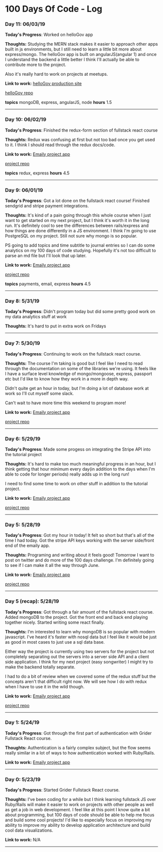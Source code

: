 # 100 Days Of Code - Log

### Day 11: 06/03/19

**Today's Progress**: Worked on helloGov app

**Thoughts:** Studying the MERN stack makes it easier to approach other apps built in js environments, but I still need to learn a little bit more about express/mongo. The helloGov app is built on angularJS(angular 1) and once I understand the backend a little better I think I'll actually be able to contribute more to the project.

Also it's really hard to work on projects at meetups.

**Link to work:** [helloGov production site](https://hellogov.squarespace.com/)

[helloGov repo](https://github.com/helloGov/webapp)

**topics** mongoDB, express, angularJS, node
**hours** 1.5

_________________________________________________________________

### Day 10: 06/02/19

**Today's Progress**: Finished the redux-form section of fullstack react course

**Thoughts:** Redux was confusing at first but not too bad once you get used to it. I think I should read through the redux docs/code.

**Link to work:** [Emaily project app](https://calm-forest-48728.herokuapp.com/)

[project repo](https://github.com/Jeremy-D/emaily-MERN)

**topics** redux, express
**hours** 4.5

_________________________________________________________________

### Day 9: 06/01/19

**Today's Progress**: Got a lot done on the fullstack react course! Finished sendgrid and stripe payment integrations.

**Thoughts:** It's kind of a pain going through this whole course when I just want to get started on my next project, but I think it's worth it in the long run. It's definitely cool to see the differences between rails/express and how things are done differently in a JS environment. I think I'm going to use PostgreSQL on my project. Still not sure why mongo is so popular. 

PS going to add topics and time subtitle to journal entries so I can do some analytics on my 100 days of code studying. Hopefully it's not too difficult to parse an md file but I'll look that up later.

**Link to work:** [Emaily project app](https://calm-forest-48728.herokuapp.com/)

[project repo](https://github.com/Jeremy-D/emaily-MERN)

**topics** payments, email, express
**hours** 4.5

_________________________________________________________________

### Day 8: 5/31/19

**Today's Progress**: Didn't program today but did some pretty good work on my data analytics stuff at work

**Thoughts:** It's hard to put in extra work on Fridays


_________________________________________________________________

### Day 7: 5/30/19

**Today's Progress**: Continuing to work on the fullstack react course.

**Thoughts:** The course I'm taking is good but I feel like I need to read through the documentation on some of the libraries we're using. It feels like I have a surface level knowledge of mongo/mongoose, express, passport etc but I'd like to know how they work in a more in depth way.

Didn't quite get an hour in today, but I'm doing a lot of database work at work so I'll cut myself some slack.

Can't wait to have more time this weekend to program more!

**Link to work:** [Emaily project app](https://calm-forest-48728.herokuapp.com/)

[project repo](https://github.com/Jeremy-D/emaily-MERN)

_________________________________________________________________

### Day 6: 5/29/19

**Today's Progress**: Made some progess on integrating the Stripe API into the tutorial project

**Thoughts:** It's hard to make too much meaningful progress in an hour, but I think getting that hour minimum every day(in addition to the days when I'm able to code for longer periods) really adds up in the long run!

I need to find some time to work on other stuff in addition to the tutorial project.

**Link to work:** [Emaily project app](https://calm-forest-48728.herokuapp.com/)

[project repo](https://github.com/Jeremy-D/emaily-MERN)

_________________________________________________________________

### Day 5: 5/28/19

**Today's Progress**: Got my hour in today! It felt so short but that's all of the time I had today. Got the stripe API keys working with the server side/front end of the emaily app.

**Thoughts:** Programing and writing about it feels good! Tomorrow I want to post on twitter and do more of the 100 days challenge. I'm definitely going to see if I can make it all the way through June.

**Link to work:** [Emaily project app](https://calm-forest-48728.herokuapp.com/)

[project repo](https://github.com/Jeremy-D/emaily-MERN)

_________________________________________________________________

### Day 5 (recap): 5/28/19

**Today's Progress**: Got through a fair amount of the fullstack react course. Added mongoDB to the project. Got the front end and back end playing together nicely. Started writing some react finally.

**Thoughts:** I'm interested to learn why mongoDB is so popular with modern javascript. I've heard it's faster with nosql data but I feel like it would be just as good in most cases to just use a sql data base. 

Either way the project is currently using two servers for the project but not completely separating out the servers into a server side API and a client side application. I think for my next project (easy songwriter) I might try to make the backend totally separate.

I had to do a bit of review when we covered some of the redux stuff but the concepts aren't that difficult right now. We will see how I do with redux when I have to use it in the wild though. 

**Link to work:** [Emaily project app](https://calm-forest-48728.herokuapp.com/)

[project repo](https://github.com/Jeremy-D/emaily-MERN)

_________________________________________________________________

### Day 1: 5/24/19

**Today's Progress**: Got through the first part of authentication with Grider Fullstack React course.

**Thoughts:** Authentication is a fairly complex subject, but the flow seems really similar in a lot of ways to how
authentication worked with Ruby/Rails.  

**Link to work:** [Emaily project app](https://calm-forest-48728.herokuapp.com/)

_________________________________________________________________


### Day 0: 5/23/19

**Today's Progress**: Started Grider Fullstack React course.

**Thoughts:** I've been coding for a while but I think learning fullstack JS over Ruby/Rails will make it easier to work on projects with other people as well as get a job in web development. I feel like at this point I know quite a bit about programming, but 100 days of code should be able to help me focus and build some cool projects! I'd like to especially focus on improving my ability to improve my ability to develop application architecture and build cool data visualizations. 

**Link to work:** N/A

_________________________________________________________________


